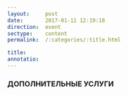 ```yaml
---
layout:     post
date:       2017-01-11 12:19:18
direction:  event
sectype:    content
permalink:  /:categories/:title.html

title:        
annotatio:  
---
```


<section class="">
    <div class="container">
        <div class="devide-block col-md-12 col-sm-12">
            <div class="dir_logo_prod"> </div>
        </div>
        <div class="devide-block col-md-12 col-sm-12">
            <h3>ДОПОЛНИТЕЛЬНЫЕ УСЛУГИ</h3> 
        </div>
    </div>  
</section>   
